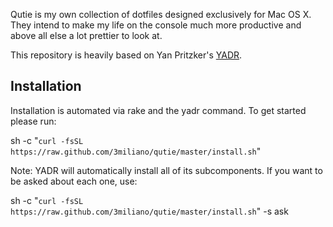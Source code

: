 Qutie is my own collection of dotfiles designed exclusively for Mac OS X. They intend to make my life on the console much more productive and above all
else a lot prettier to look at.

This repository is heavily based on Yan Pritzker's [YADR](https://github.com/skwp/dotfiles).

Installation
------------

Installation is automated via rake and the yadr command. To get started please run:

  sh -c "`curl -fsSL https://raw.github.com/3miliano/qutie/master/install.sh`"

Note: YADR will automatically install all of its subcomponents. If you want to be asked about each one, use:

  sh -c "`curl -fsSL https://raw.github.com/3miliano/qutie/master/install.sh`" -s ask